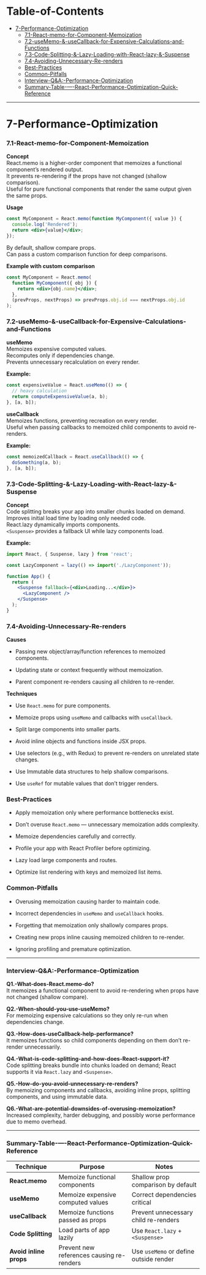 # Table-of-Contents

<!-- toc -->

- [7-Performance-Optimization](#7-performance-optimization)
    + [7.1-React-memo-for-Component-Memoization](#71-react-memo-for-component-memoization)
    + [7.2-useMemo-&-useCallback-for-Expensive-Calculations-and-Functions](#72-usememo--usecallback-for-expensive-calculations-and-functions)
    + [7.3-Code-Splitting-&-Lazy-Loading-with-React-lazy-&-Suspense](#73-code-splitting--lazy-loading-with-react-lazy--suspense)
    + [7.4-Avoiding-Unnecessary-Re-renders](#74-avoiding-unnecessary-re-renders)
    + [Best-Practices](#best-practices)
    + [Common-Pitfalls](#common-pitfalls)
    + [Interview-Q&A:-Performance-Optimization](#interview-qa-performance-optimization)
    + [Summary-Table-—-React-Performance-Optimization-Quick-Reference](#summary-table--react-performance-optimization-quick-reference)

<!-- tocstop -->

---
# 7-Performance-Optimization

### 7.1-React-memo-for-Component-Memoization

**Concept**  
React.memo is a higher-order component that memoizes a functional component’s rendered output.  
It prevents re-rendering if the props have not changed (shallow comparison).  
Useful for pure functional components that render the same output given the same props.

**Usage**
```jsx
const MyComponent = React.memo(function MyComponent({ value }) {
  console.log('Rendered');
  return <div>{value}</div>;
});
````

By default, shallow compare props.  
Can pass a custom comparison function for deep comparisons.

**Example with custom comparison**

```jsx
const MyComponent = React.memo(
  function MyComponent({ obj }) {
    return <div>{obj.name}</div>;
  },
  (prevProps, nextProps) => prevProps.obj.id === nextProps.obj.id
);
```

### 7.2-useMemo-&-useCallback-for-Expensive-Calculations-and-Functions

**useMemo**  
Memoizes expensive computed values.  
Recomputes only if dependencies change.  
Prevents unnecessary recalculation on every render.

**Example:**

```jsx
const expensiveValue = React.useMemo(() => {
  // heavy calculation
  return computeExpensiveValue(a, b);
}, [a, b]);
```

**useCallback**  
Memoizes functions, preventing recreation on every render.  
Useful when passing callbacks to memoized child components to avoid re-renders.

**Example:**

```jsx
const memoizedCallback = React.useCallback(() => {
  doSomething(a, b);
}, [a, b]);
```

### 7.3-Code-Splitting-&-Lazy-Loading-with-React-lazy-&-Suspense

**Concept**  
Code splitting breaks your app into smaller chunks loaded on demand.  
Improves initial load time by loading only needed code.  
React.lazy dynamically imports components.  
`<Suspense>` provides a fallback UI while lazy components load.

**Example:**

```jsx
import React, { Suspense, lazy } from 'react';

const LazyComponent = lazy(() => import('./LazyComponent'));

function App() {
  return (
    <Suspense fallback={<div>Loading...</div>}>
      <LazyComponent />
    </Suspense>
  );
}
```

### 7.4-Avoiding-Unnecessary-Re-renders

**Causes**

- Passing new object/array/function references to memoized components.
    
- Updating state or context frequently without memoization.
    
- Parent component re-renders causing all children to re-render.
    

**Techniques**

- Use `React.memo` for pure components.
    
- Memoize props using `useMemo` and callbacks with `useCallback`.
    
- Split large components into smaller parts.
    
- Avoid inline objects and functions inside JSX props.
    
- Use selectors (e.g., with Redux) to prevent re-renders on unrelated state changes.
    
- Use Immutable data structures to help shallow comparisons.
    
- Use `useRef` for mutable values that don’t trigger renders.
    

### Best-Practices

- Apply memoization only where performance bottlenecks exist.
    
- Don’t overuse `React.memo` — unnecessary memoization adds complexity.
    
- Memoize dependencies carefully and correctly.
    
- Profile your app with React Profiler before optimizing.
    
- Lazy load large components and routes.
    
- Optimize list rendering with keys and memoized list items.
    

### Common-Pitfalls

- Overusing memoization causing harder to maintain code.
    
- Incorrect dependencies in `useMemo` and `useCallback` hooks.
    
- Forgetting that memoization only shallowly compares props.
    
- Creating new props inline causing memoized children to re-render.
    
- Ignoring profiling and premature optimization.
    

---

### Interview-Q&A:-Performance-Optimization

**Q1.-What-does-React.memo-do?**  
It memoizes a functional component to avoid re-rendering when props have not changed (shallow compare).

**Q2.-When-should-you-use-useMemo?**  
For memoizing expensive calculations so they only re-run when dependencies change.

**Q3.-How-does-useCallback-help-performance?**  
It memoizes functions so child components depending on them don’t re-render unnecessarily.

**Q4.-What-is-code-splitting-and-how-does-React-support-it?**  
Code splitting breaks bundle into chunks loaded on demand; React supports it via `React.lazy` and `<Suspense>`.

**Q5.-How-do-you-avoid-unnecessary-re-renders?**  
By memoizing components and callbacks, avoiding inline props, splitting components, and using immutable data.

**Q6.-What-are-potential-downsides-of-overusing-memoization?**  
Increased complexity, harder debugging, and possibly worse performance due to memo overhead.

---

### Summary-Table-—-React-Performance-Optimization-Quick-Reference

|**Technique**|**Purpose**|**Notes**|
|---|---|---|
|**React.memo**|Memoize functional components|Shallow prop comparison by default|
|**useMemo**|Memoize expensive computed values|Correct dependencies critical|
|**useCallback**|Memoize functions passed as props|Prevent unnecessary child re-renders|
|**Code Splitting**|Load parts of app lazily|Use `React.lazy` + `<Suspense>`|
|**Avoid inline props**|Prevent new references causing re-renders|Use `useMemo` or define outside render|